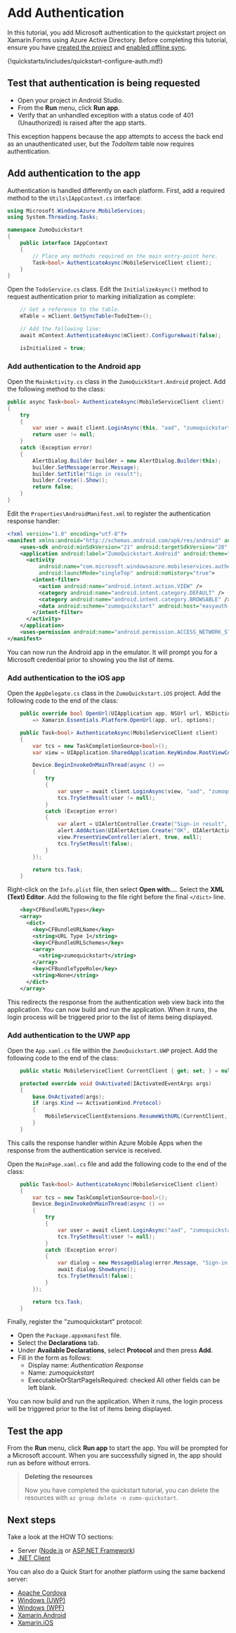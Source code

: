 # Add Authentication

In this tutorial, you add Microsoft authentication to the quickstart project on Xamarin.Forms using Azure Active Directory. Before completing this tutorial, ensure you have [created the project](./index.md) and [enabled offline sync](./offline.md).

{!quickstarts/includes/quickstart-configure-auth.md!}

## Test that authentication is being requested

* Open your project in Android Studio. 
* From the **Run** menu, click **Run app**.
* Verify that an unhandled exception with a status code of 401 (Unauthorized) is raised after the app starts.

This exception happens because the app attempts to access the back end as an unauthenticated user, but the *TodoItem* table now requires authentication.

## Add authentication to the app

Authentication is handled differently on each platform.   First, add a required method to the `Utils\IAppContext.cs` interface:

``` csharp
using Microsoft.WindowsAzure.MobileServices;
using System.Threading.Tasks;

namespace ZumoQuickstart
{
    public interface IAppContext
    {
        // Place any methods required on the main entry-point here.
        Task<bool> AuthenticateAsync(MobileServiceClient client);
    }
}
```

Open the `TodoService.cs` class.  Edit the `InitializeAsync()` method to request authentication prior to marking initialization as complete:

``` csharp linenums="67"
    // Get a reference to the table.
    mTable = mClient.GetSyncTable<TodoItem>();

    // Add the following line:
    await mContext.AuthenticateAsync(mClient).ConfigureAwait(false);

    isInitialized = true;
```

### Add authentication to the Android app

Open the `MainActivity.cs` class in the `ZumoQuickStart.Android` project.  Add the following method to the class:

``` csharp linenums="35"
public async Task<bool> AuthenticateAsync(MobileServiceClient client)
{
    try
    {
        var user = await client.LoginAsync(this, "aad", "zumoquickstart").ConfigureAwait(false);
        return user != null;
    }
    catch (Exception error)
    {
        AlertDialog.Builder builder = new AlertDialog.Builder(this);
        builder.SetMessage(error.Message);
        builder.SetTitle("Sign in result");
        builder.Create().Show();
        return false;
    }
}
```

Edit the `Properties\AndroidManifest.xml` to register the authentication response handler:

``` xml
<?xml version="1.0" encoding="utf-8"?>
<manifest xmlns:android="http://schemas.android.com/apk/res/android" android:versionCode="1" android:versionName="1.0" package="com.companyname.zumoquickstart">
    <uses-sdk android:minSdkVersion="21" android:targetSdkVersion="28" />
    <application android:label="ZumoQuickstart.Android" android:theme="@style/MainTheme">
      <activity
          android:name="com.microsoft.windowsazure.mobileservices.authentication.RedirectUrlActivity"
          android:launchMode="singleTop" android:noHistory="true">
        <intent-filter>
          <action android:name="android.intent.action.VIEW" />
          <category android:name="android.intent.category.DEFAULT" />
          <category android:name="android.intent.category.BROWSABLE" />
          <data android:scheme="zumoquickstart" android:host="easyauth.callback" />
        </intent-filter>
      </activity>      
    </application>
    <uses-permission android:name="android.permission.ACCESS_NETWORK_STATE" />
</manifest>
```

You can now run the Android app in the emulator.  It will prompt you for a Microsoft credential prior to showing you the list of items.

### Add authentication to the iOS app

Open the `AppDelegate.cs` class in the `ZumoQuickstart.iOS` project.  Add the following code to the end of the class:

``` csharp linenums="38"
    public override bool OpenUrl(UIApplication app, NSUrl url, NSDictionary options)
        => Xamarin.Essentials.Platform.OpenUrl(app, url, options);

    public Task<bool> AuthenticateAsync(MobileServiceClient client)
    {
        var tcs = new TaskCompletionSource<bool>();
        var view = UIApplication.SharedApplication.KeyWindow.RootViewController;

        Device.BeginInvokeOnMainThread(async () =>
        {
            try
            {
                var user = await client.LoginAsync(view, "aad", "zumoquickstart");
                tcs.TrySetResult(user != null);
            }
            catch (Exception error)
            {
                var alert = UIAlertController.Create("Sign-in result", error.Message, UIAlertControllerStyle.Alert);
                alert.AddAction(UIAlertAction.Create("OK", UIAlertActionStyle.Default, null));
                view.PresentViewController(alert, true, null);
                tcs.TrySetResult(false);
            }
        });

        return tcs.Task;
    }
```

Right-click on the `Info.plist` file, then select **Open with...**.  Select the **XML (Text) Editor**.  Add the following to the file right before the final `</dict>` line.

``` xml
    <key>CFBundleURLTypes</key>
    <array>
      <dict>
        <key>CFBundleURLName</key>
        <string>URL Type 1</string>
        <key>CFBundleURLSchemes</key>
        <array>
          <string>zumoquickstart</string>
        </array>
        <key>CFBundleTypeRole</key>
        <string>None</string>
      </dict>
    </array>
```

This redirects the response from the authentication web view back into the application.  You can now build and run the application.  When it runs, the login process will be triggered prior to the list of items being displayed.

### Add authentication to the UWP app

Open the `App.xaml.cs` file within the `ZumoQuickstart.UWP` project.  Add the following code to the end of the class:

``` csharp linenums="97"
    public static MobileServiceClient CurrentClient { get; set; } = null;

    protected override void OnActivated(IActivatedEventArgs args)
    {
        base.OnActivated(args);
        if (args.Kind == ActivationKind.Protocol)
        {
            MobileServiceClientExtensions.ResumeWithURL(CurrentClient, (args as ProtocolActivatedEventArgs).Uri);
        }
    }
```

This calls the response handler within Azure Mobile Apps when the response from the authentication service is received.

Open the `MainPage.xaml.cs` file and add the following code to the end of the class:

``` csharp linenums="18"
    public Task<bool> AuthenticateAsync(MobileServiceClient client)
    {
        var tcs = new TaskCompletionSource<bool>();
        Device.BeginInvokeOnMainThread(async () =>
        {
            try
            {
                var user = await client.LoginAsync("aad", "zumoquickstart");
                tcs.TrySetResult(user != null);
            }
            catch (Exception error)
            {
                var dialog = new MessageDialog(error.Message, "Sign-in error");
                await dialog.ShowAsync();
                tcs.TrySetResult(false);
            }
        });

        return tcs.Task;
    }
```

Finally, register the "zumoquickstart" protocol:

* Open the `Package.appxmanifest` file.
* Select the **Declarations** tab.
* Under **Available Declarations**, select **Protocol** and then press **Add**.
* Fill in the form as follows:
    * Display name: _Authentication Response_
    * Name: _zumoquickstart_
    * ExecutableOrStartPageIsRequired: checked
  All other fields can be left blank.

You can now build and run the application.  When it runs, the login process will be triggered prior to the list of items being displayed.

## Test the app

From the **Run** menu, click **Run app** to start the app.  You will be prompted for a Microsoft account.  When you are successfully signed in, the app should run as before without errors.

> **Deleting the resources**
>
> Now you have completed the quickstart tutorial, you can delete the resources with `az group delete -n zumo-quickstart`.

## Next steps

Take a look at the HOW TO sections:

* Server ([Node.js](../../howto/server/nodejs.md) or [ASP.NET Framework](../../howto/server/dotnet-framework.md))
* [.NET Client](../../howto/client/dotnet.md)

You can also do a Quick Start for another platform using the same backend server:

* [Apache Cordova](../cordova/index.md)
* [Windows (UWP)](../uwp/index.md)
* [Windows (WPF)](../wpf/index.md)
* [Xamarin.Android](../xamarin-android/index.md)
* [Xamarin.iOS](../xamarin-ios/index.md)
